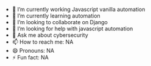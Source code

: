 
- 🔭 I’m currently working Javascript vanilla automation 
- 🌱 I’m currently learning automation
- 👯 I’m looking to collaborate on Django
- 🤔 I’m looking for help with javascript automation
- 💬 Ask me about cybersecurity
- 📫 How to reach me: NA
- 😄 Pronouns: NA
- ⚡ Fun fact: NA

